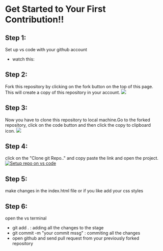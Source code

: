 # Get Started to Your First Contribution!!

## Step 1:

Set up vs code with your github account 
  - watch this: 
## Step 2:

Fork this repository by clicking on the fork button on the top of this page. This will create a copy of this repository in your account.
    <img src="https://camo.githubusercontent.com/fcf9a4ed664cc63de2fcb14d1135072ba6d4c74a8e9bdb224ad6ab1e72600c3b/68747470733a2f2f6669727374636f6e747269627574696f6e732e6769746875622e696f2f6173736574732f526561646d652f666f726b2e706e67">

## Step 3:

Now you have to clone this repository to local machine.Go to the forked repository, click on the code button and then click the copy to clipboard icon.
   <img src="https://camo.githubusercontent.com/4c3f7f1bec4f04db40ecf58dc2e19c2d8992f100f3bbbc4767a9d20b29f4a43d/68747470733a2f2f6669727374636f6e747269627574696f6e732e6769746875622e696f2f6173736574732f526561646d652f636c6f6e652e706e67">

## Step 4:
  click on the "Clone git Repo.." and copy paste the link and open the project.
 [![Setup repo on vs code](https://i.postimg.cc/7L19mqQW/Screenshot-9.png)](https://postimg.cc/GB2vpnRF)

 ## Step 5:
   make changes in the index.html file or if you like add your css styles

## Step 6:
   open the vs terminal

   - git add . : adding all the changes to the stage
   - git commit -m "your commit mssg" : commiting all the changes
   - open github and send pull request from your previously forked repository



   


  
